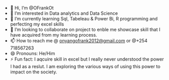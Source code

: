 - 👋 Hi, I’m @OFrankOt
- 👀 I’m interested in Data analytics and Data Science
- 🌱 I’m currently learning Sql, Tabeleau & Power Bi, R programming and perfecting my excel skills
- 💞️ I’m looking to collaborate on project to enble me showcase skill that I have acquired from my learning process.
- 📫 How to reach me @ onyangofrank2012@gmail.com or @+254 718567263
- 😄 Pronouns: He/Him
- ⚡ Fun fact: I aqcuire skill in excel but I really never understood the power I had as a reslut. I am exploring the various ways of using this power to impact on the society.

<!---
OFrankOt/OFrankOt is a ✨ special ✨ repository because its `README.md` (this file) appears on your GitHub profile.
You can click the Preview link to take a look at your changes.
--->
